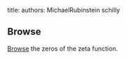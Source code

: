 title: 
authors:
    MichaelRubinstein
    schilly

Browse
------------------

[Browse](http://www.l-functions.org/zeros/zeta/) the zeros of the zeta function.
